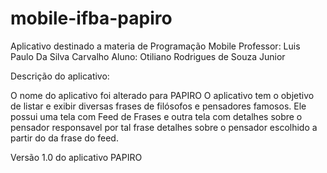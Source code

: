 # mobile-ifba-papiro

Aplicativo destinado a materia de Programação Mobile
Professor: Luis Paulo Da Silva Carvalho
Aluno: Otiliano Rodrigues de Souza Junior

Descrição do aplicativo: 



O nome do aplicativo foi alterado para PAPIRO
O aplicativo tem o objetivo de listar e exibir diversas frases de filósofos e pensadores famosos.
Ele possui uma tela com Feed de Frases e outra tela com detalhes sobre o pensador responsavel por 
tal frase detalhes sobre o pensador escolhido a partir do da frase do feed. 

Versão 1.0 do aplicativo PAPIRO